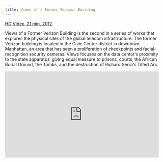 ```yaml
---
title: Views of a Former Verizon Building
---
```


<a href="https://vimeo.com/65778055">HD Video, 21 min, 2012</a>.

Views of a Former Verizon Building is the second in a series of works that explores the physical sites of the global telecom infrastructure. The former Verizon building is located in the Civic Center district in downtown Manhattan, an area that has seen a proliferation of checkpoints and facial-recognition security cameras. Views focuses on the data center's proximity to the state apparatus, giving equal measure to prisons, courts, the African Burial Ground, the Tombs, and the destruction of Richard Serra's Tilted Arc.

<div class="js-video vimeo widescreen"><iframe src="https://player.vimeo.com/video/65778055?title=0&byline=0&portrait=0" width="500" height="281" frameborder="0" webkitallowfullscreen mozallowfullscreen allowfullscreen></iframe></div>

<img src="{{assets}}/images/views-13-39.jpg" alt="" />

<img src="{{assets}}/images/views-9-57.jpg" alt="" />

<img src="{{assets}}/images/views-7-06-15.jpg" alt="" />

<img src="{{assets}}/images/views-19-19.jpg" alt="" />

